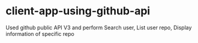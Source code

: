 # client-app-using-github-api
Used github public API V3 and perform Search user, List user repo, Display information of specific repo
